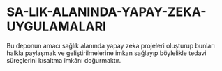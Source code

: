 # SA-LIK-ALANINDA-YAPAY-ZEKA-UYGULAMALARI
Bu deponun amacı sağlık alanında yapay zeka projeleri oluşturup
bunları halkla paylaşmak ve geliştirilmelerine imkan sağlayıp
böylelikle tedavi süreçlerini kısaltma imkânı doğurmaktır. 
